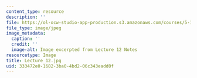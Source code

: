```yaml
---
content_type: resource
description: ''
file: https://ol-ocw-studio-app-production.s3.amazonaws.com/courses/5-111sc-principles-of-chemical-science-fall-2014/333472e016823ba04bd206c343eadd0f_Lecture_12.jpg
file_type: image/jpeg
image_metadata:
  caption: ''
  credit: ''
  image-alt: Image excerpted from Lecture 12 Notes
resourcetype: Image
title: Lecture_12.jpg
uid: 333472e0-1682-3ba0-4bd2-06c343eadd0f
---
```

